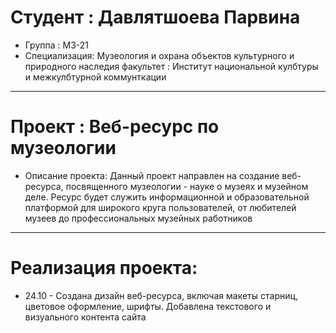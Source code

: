 # Студент : Давлятшоева Парвина
- Группа : МЗ-21
- Специализация: Музеология и охрана объектов культурного и природного наследия 
факультет : Институт национальной кулбтуры и межкулбтурной коммунткации
---
# Проект : Веб-ресурс по музеологии
- Описание проекта: Данный проект направлен на создание веб-ресурса, посвященного музеологии -  науке о музеях и музейном деле. Ресурс будет служить информационной и образовательной платформой для широкого круга пользователей, от любителей музеев до профессиональных музейных работников 
---
# Реализация проекта: 
- 24.10 - Создана дизайн веб-ресурса, включая макеты старниц, цветовое оформление, шрифты. Добавлена текстового и визуального контента сайта  